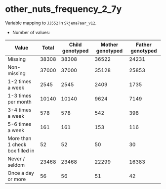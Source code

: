 # other_nuts_frequency_2_7y
Variable mapping to `JJ552` in `Skjema7aar_v12`.
- Number of values:

| Value | Total | Child genotyped | Mother genotyped | Father genotyped |
| ----- | ----- | --------------- | ---------------- | ---------------- |
| Missing | 38308 | 38308 | 36522 | 24231 |
| Non-missing | 37000 | 37000 | 35128 | 25853 |
| 1-2 times a week | 2545 | 2545 | 2409 |1735 |
| 1-3 times per month | 10140 | 10140 | 9624 |7149 |
| 3-4 times a week | 578 | 578 | 542 |398 |
| 5-6 times a week | 161 | 161 | 153 |116 |
| More than 1 check box filled in | 52 | 52 | 50 |30 |
| Never / seldom | 23468 | 23468 | 22299 |16383 |
| Once a day or more | 56 | 56 | 51 |42 |




